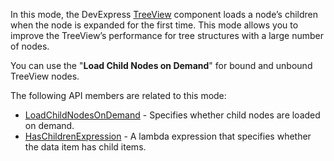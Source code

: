 In this mode, the DevExpress [TreeView](https://docs.devexpress.com/Blazor/DevExpress.Blazor.DxTreeView) component loads a node’s children when the node is expanded for the first time. This mode allows you to improve the TreeView’s performance for tree structures with a large number of nodes.

You can use the "**Load Child Nodes on Demand**" for bound and unbound TreeView nodes.

The following API members are related to this mode:

*   [LoadChildNodesOnDemand](https://docs.devexpress.com/Blazor/DevExpress.Blazor.DxTreeView.LoadChildNodesOnDemand) - Specifies whether child nodes are loaded on demand.
*   [HasChildrenExpression](https://docs.devexpress.com/Blazor/DevExpress.Blazor.DxTreeView.HasChildrenExpression) - A lambda expression that specifies whether the data item has child items.

